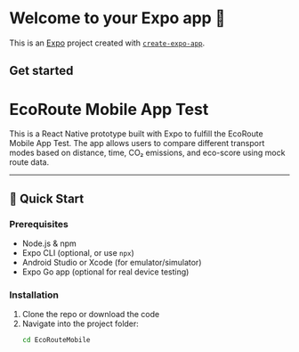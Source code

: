 # Welcome to your Expo app 👋

This is an [Expo](https://expo.dev) project created with [`create-expo-app`](https://www.npmjs.com/package/create-expo-app).

## Get started

# EcoRoute Mobile App Test

This is a React Native prototype built with Expo to fulfill the EcoRoute Mobile App Test. The app allows users to compare different transport modes based on distance, time, CO₂ emissions, and eco-score using mock route data.

---

## 🚀 Quick Start

### Prerequisites
- Node.js & npm
- Expo CLI (optional, or use `npx`)
- Android Studio or Xcode (for emulator/simulator)
- Expo Go app (optional for real device testing)

### Installation

1. Clone the repo or download the code
2. Navigate into the project folder:
   ```bash
   cd EcoRouteMobile

